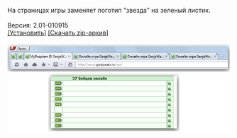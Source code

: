 На страницах игры заменяет логотип "звезда" на зеленый листик.
<br>
<br>
Версия: 2.01-010915
<br>
[[Установить]](https://raw.githubusercontent.com/MyRequiem/comfortablePlayingInGW/master/separatedScripts/NotGiveCannabisLeaf/notGiveCannabisLeaf.user.js) [[Скачать zip-архив]](https://raw.githubusercontent.com/MyRequiem/comfortablePlayingInGW/master/separatedScripts/NotGiveCannabisLeaf/notGiveCannabisLeaf.user.js.zip)
<br>
<br>
![NotGiveCannabisLeaf](https://raw.githubusercontent.com/MyRequiem/comfortablePlayingInGW/master/imgs/NotGiveCannabisLeaf/screen.png)
<br>
